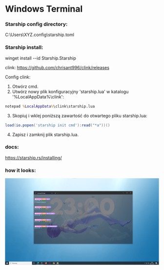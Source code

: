 # Windows Terminal

### Starship config directory:
C:\Users\XYZ\.config\starship.toml

### Starship install:

winget install --id Starship.Starship

clink:
https://github.com/chrisant996/clink/releases

Config clink:
1. Otwórz cmd.
2. Utwórz nowy plik konfiguracyjny 'starship.lua' w katalogu '%LocalAppData%\clink\':
```cmd
notepad %LocalAppData%\clink\starship.lua
```
3. Skopiuj i wklej poniższą zawartość do otwartego pliku starship.lua:
```lua
load(io.popen('starship init cmd'):read("*a"))()
```
4. Zapisz i zamknij plik starship.lua.

### docs:
https://starship.rs/installing/

### how it looks:
![screen1](screen.png)
